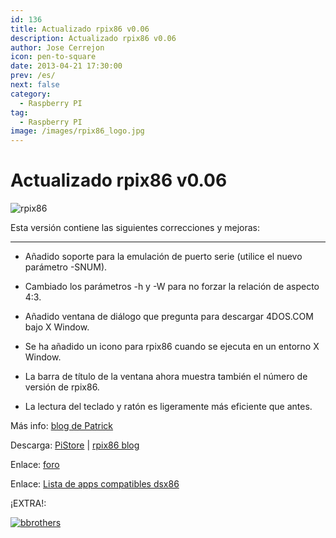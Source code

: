```yaml
---
id: 136
title: Actualizado rpix86 v0.06
description: Actualizado rpix86 v0.06
author: Jose Cerrejon
icon: pen-to-square
date: 2013-04-21 17:30:00
prev: /es/
next: false
category:
  - Raspberry PI
tag:
  - Raspberry PI
image: /images/rpix86_logo.jpg
---
```


# Actualizado rpix86 v0.06

![rpix86](/images/rpix86_logo.jpg)

Esta versión contiene las siguientes correcciones y mejoras:

- - -
* Añadido soporte para la emulación de puerto serie (utilice el nuevo parámetro -SNUM).

* Cambiado los parámetros -h y -W para no forzar la relación de aspecto 4:3.

* Añadido ventana de diálogo que pregunta para descargar 4DOS.COM bajo X Window.

* Se ha añadido un icono para rpix86 cuando se ejecuta en un entorno X Window.

* La barra de título de la ventana ahora muestra también el número de versión de rpix86.

* La lectura del teclado y ratón es ligeramente más eficiente que antes.

Más info: [blog de Patrick](http://rpix86.patrickaalto.com/rblog.html)

Descarga: [PiStore](http://store.raspberrypi.com/projects/rpix86) | [rpix86 blog](http://rpix86.patrickaalto.com/rdown.html)

Enlace: [foro](http://www.raspberrypi.org/phpBB3/viewtopic.php?f=78&t=32934)

Enlace: [Lista de apps compatibles dsx86](http://dsx86compatibility.pbworks.com/w/page/26738915/Compatibility%20List)

¡EXTRA!:

<a href="/res/the-blues-brothers.zip">![bbrothers](/images/bbrothers.jpg "¡Descarga y juega The Blues Brothers!")</a>